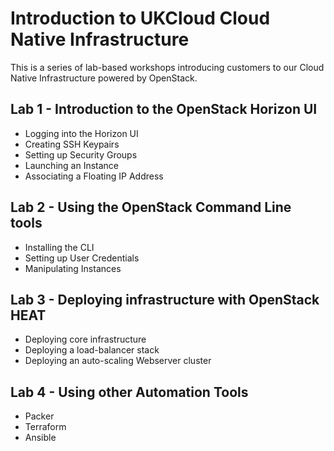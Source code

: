 Introduction to UKCloud Cloud Native Infrastructure
===================================================

This is a series of lab-based workshops introducing customers to our Cloud Native
Infrastructure powered by OpenStack.

## Lab 1 - Introduction to the OpenStack Horizon UI

- Logging into the Horizon UI
- Creating SSH Keypairs
- Setting up Security Groups
- Launching an Instance
- Associating a Floating IP Address

## Lab 2 - Using the OpenStack Command Line tools

- Installing the CLI
- Setting up User Credentials
- Manipulating Instances

## Lab 3 - Deploying infrastructure with OpenStack HEAT

- Deploying core infrastructure
- Deploying a load-balancer stack
- Deploying an auto-scaling Webserver cluster

## Lab 4 - Using other Automation Tools

- Packer
- Terraform
- Ansible